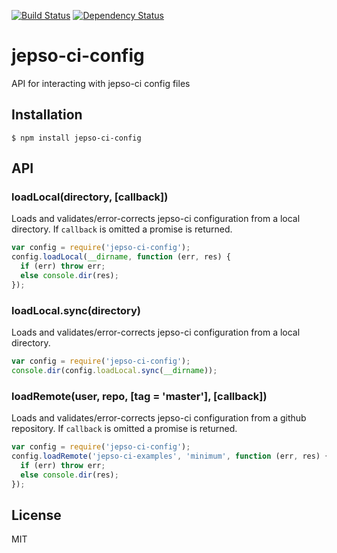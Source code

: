 [![Build Status](https://travis-ci.org/jepso-ci/jepso-ci-config.png?branch=master)](https://travis-ci.org/jepso-ci/jepso-ci-config)
[![Dependency Status](https://img.shields.io/david/jepso-ci/jepso-ci-config.svg)](https://david-dm.org/jepso-ci/jepso-ci-config)

# jepso-ci-config

API for interacting with jepso-ci config files

## Installation

    $ npm install jepso-ci-config

## API

### loadLocal(directory, [callback])

  Loads and validates/error-corrects jepso-ci configuration from a local directory.  If `callback` is omitted a promise is returned.

```javascript
var config = require('jepso-ci-config');
config.loadLocal(__dirname, function (err, res) {
  if (err) throw err;
  else console.dir(res);
});
```

### loadLocal.sync(directory)

  Loads and validates/error-corrects jepso-ci configuration from a local directory.

```javascript
var config = require('jepso-ci-config');
console.dir(config.loadLocal.sync(__dirname));
```

### loadRemote(user, repo, [tag = 'master'], [callback])

  Loads and validates/error-corrects jepso-ci configuration from a github repository.  If `callback` is omitted a promise is returned.

```javascript
var config = require('jepso-ci-config');
config.loadRemote('jepso-ci-examples', 'minimum', function (err, res) {
  if (err) throw err;
  else console.dir(res);
});
```

## License

  MIT